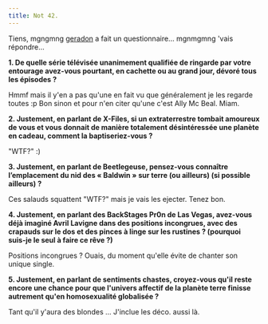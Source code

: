 ```yaml
---
title: Not 42.
---
```


Tiens, mgngmng [geradon](http://geradon.be) a fait un questionnaire...
mgnmgmng 'vais répondre...

**1\. De quelle série télévisée unanimement qualifiée de ringarde par votre entourage avez-vous pourtant, en cachette ou au grand jour, dévoré tous les épisodes ?**

Hmmf mais il y'en a pas qu'une en fait vu que généralement je les regarde
toutes :p Bon sinon et pour n'en citer qu'une c'est Ally Mc Beal. Miam.

**2\. Justement, en parlant de X-Files, si un extraterrestre tombait amoureux de vous et vous donnait de manière totalement désintéressée une planète en cadeau, comment la baptiseriez-vous ?**

"WTF?" :)

**3\. Justement, en parlant de Beetlegeuse, pensez-vous connaître l’emplacement du nid des « Baldwin » sur terre (ou ailleurs) (si possible ailleurs) ?**

Ces salauds squattent "WTF?" mais je vais les ejecter. Tenez bon.

**4\. Justement, en parlant des BackStages Pr0n de Las Vegas, avez-vous déjà imaginé Avril Lavigne dans des positions incongrues, avec des crapauds sur le dos et des pinces à linge sur les rustines ? (pourquoi suis-je le seul à faire ce rêve ?)**

Positions incongrues ? Ouais, du moment qu'elle évite de chanter son unique
single.

**5\. Justement, en parlant de sentiments chastes, croyez-vous qu'il reste encore une chance pour que l'univers affectif de la planète terre finisse autrement qu'en homosexualité globalisée ?**

Tant qu'il y'aura des blondes ... J'inclue les déco. aussi là.

